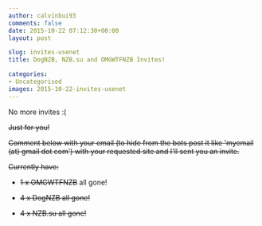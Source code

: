 ```yaml
---
author: calvinbui93
comments: false
date: 2015-10-22 07:12:30+00:00
layout: post

slug: invites-usenet
title: DogNZB, NZB.su and OMGWTFNZB Invites!

categories:
- Uncategorised
images: 2015-10-22-invites-usenet
---
```


No more invites :(

<del>Just for you!</del>

<del>Comment below with your email (to hide from the bots post it like 'myemail (at) gmail dot com') with your requested site and I'll sent you an invite.</del>

<del>Currently have:</del>



	
  * <del>1 x OMGWTFNZB</del> all gone!

	
  * <del>4 x DogNZB all gone!</del>

	
  * <del>4 x NZB.su all gone!</del>


